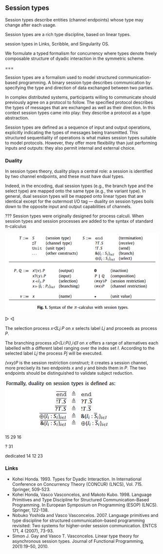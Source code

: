## Session types

Session types describe entities (channel endpoints) whose type may change after each usage.

Session types are a rich type discipline, based on linear types.

session types in Links, Scribble, and Singularity OS.

We formulate a typed formalism for concurrency where types denote freely composable structure of dyadic interaction in the symmetric scheme.

===

Session types are a formalism used to model structured communication-based programming. A binary session type describes communication by specifying the type and direction of data exchanged between two parties. 

In complex distributed systems, participants willing to communicate should previously agree on a protocol to follow. The specified protocol describes the types of messages that are exchanged as well as their direction. In this context session types came into play: they describe a protocol as a type abstraction. 

Session types are defined as a sequence of input and output operations, explicitly indicating the types of messages being transmitted. This structured sequentiality of operations is what makes session types suitable to model protocols. However, they offer more flexibility than just performing inputs and outputs: they also permit internal and external choice.

### Duality
In session types theory, duality plays a central role: a session is identified by two channel endpoints, and these must have dual types. 

Indeed, in the encoding, dual session types (e.g., the branch type and the select type) are mapped onto the same type (e.g., the variant type). In general, dual session types will be mapped onto linear types that are identical except for the outermost I/O tag — duality on session types boils down to the opposite input and output capabilities of channels.

???
Session types were originally designed for process calculi.
When session types and session processes are added to the syntax of standard π-calculus

![Session Types](session-types-fig-1.png)

▻ ◅

The selection process *x◅Lj.P* on *x* selects label *Lj* and proceeds as process *P*.

The branching process *x▻{Li:Pi},i∈I* on *x* offers a range of alternatives each labelled with a different label ranging over the index set *I*. According to the selected label *Lj* the process *Pj* will be executed.

*(νxy)P* is the session restriction construct; it creates a session channel, more precisely its two endpoints *x* and *y* and binds them in *P*. The two endpoints should be distinguished to validate subject reduction.

![session types duality](session-types-duality.png)

15
29
16

? 31

dedicated 14 12 23

### Links
- Kohei Honda. 1993. Types for Dyadic Interaction. In International Conference on Concurrency Theory (CONCUR) (LNCS), Vol. 715. Springer, 509-523.
- Kohei Honda, Vasco Vasconcelos, and Makoto Kubo. 1998. Language Primitives and Type Discipline for Structured Communication-Based Programming. In European Symposium on Programming (ESOP) (LNCS). Springer, 122-138.
- Nobuko Yoshida and Vasco Vasconcelos. 2007. Language primitives and type discipline for structured communication-based programming revisited: Two systems for higher-order session communication. ENTCS 171, 4 (2007), 73-93.
- Simon J. Gay and Vasco T. Vasconcelos. Linear type theory for asynchronous session types. Journal of Functional Programming, 20(1):19–50, 2010.

